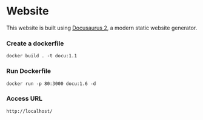# Website

This website is built using [Docusaurus 2](https://docusaurus.io/), a modern static website generator.

### Create a dockerfile


```
docker build . -t docu:1.1

```

### Run Dockerfile

```
docker run -p 80:3000 docu:1.6 -d

```

### Access URL

```
http://localhost/

```
